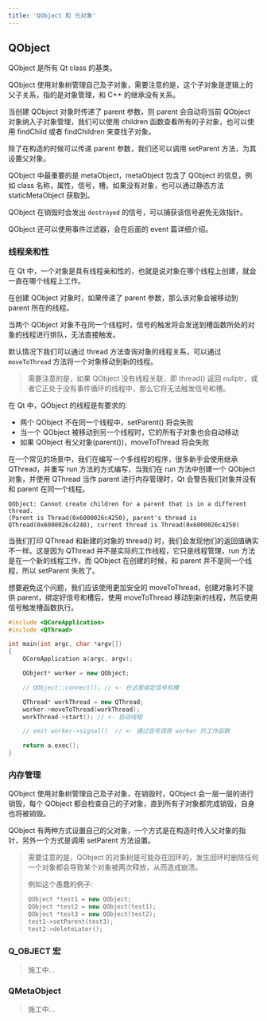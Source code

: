 ```yaml
---
title: 'QObject 和 元对象'
---
```


## QObject

QObject 是所有 Qt class 的基类。

QObject 使用对象树管理自己及子对象，需要注意的是，这个子对象是逻辑上的父子关系，指的是对象管理，和 C++ 的继承没有关系。

当创建 QObject 对象时传递了 parent 参数，则 parent 会自动将当前 QObject 对象纳入子对象管理，我们可以使用 children 函数查看所有的子对象，也可以使用 findChild 或者 findChildren 来查找子对象。

除了在构造的时候可以传递 parent 参数，我们还可以调用 setParent 方法，为其设置父对象。

QObject 中最重要的是 metaObject，metaObject 包含了 QObject 的信息，例如 class 名称，属性，信号，槽。如果没有对象，也可以通过静态方法 staticMetaObject 获取到。

QObject 在销毁时会发出 `destroyed` 的信号，可以捕获该信号避免无效指针。

QObject 还可以使用事件过滤器，会在后面的 event 篇详细介绍。

### 线程亲和性

在 Qt 中，一个对象是具有线程亲和性的，也就是说对象在哪个线程上创建，就会一直在哪个线程上工作。

在创建 QObject 对象时，如果传递了 parent 参数，那么该对象会被移动到 parent 所在的线程。

当两个 QObject 对象不在同一个线程时，信号的触发将会发送到槽函数所处的对象的线程进行排队，无法直接触发。

默认情况下我们可以通过 thread 方法查询对象的线程关系，可以通过 `moveToThread` 方法将一个对象移动到新的线程。

> 需要注意的是，如果 QObject 没有线程关联，即 thread() 返回 nullptr，或者它正处于没有事件循环的线程中，那么它将无法触发信号和槽。

在 Qt 中，QObject 的线程是有要求的:

- 两个 QObject 不在同一个线程中，setParent() 将会失败
- 当一个 QObject 被移动到另一个线程时，它的所有子对象也会自动移动
- 如果 QObject 有父对象(parent())，moveToThread 将会失败

在一个常见的场景中，我们在编写一个多线程的程序，很多新手会使用继承 QThread，并重写 run 方法的方式编写，当我们在 run 方法中创建一个 QObject 对象，并使用 QThread 当作 parent 进行内存管理时，Qt 会警告我们对象并没有和 parent 在同一个线程。

```text
QObject: Cannot create children for a parent that is in a different thread.
(Parent is Thread(0x6000026c4250), parent's thread is QThread(0x6000026c4240), current thread is Thread(0x6000026c4250)
```

当我们打印 QThread 和新建的对象的 thread() 时，我们会发现他们的返回值确实不一样。这是因为 QThread 并不是实际的工作线程，它只是线程管理，run 方法是在一个新的线程工作，而 QObject 在创建的时候，和 parent 并不是同一个线程，所以 setParent 失败了。

想要避免这个问题，我们应该使用更加安全的 moveToThread，创建对象时不提供 parent，绑定好信号和槽后，使用 moveToThread 移动到新的线程，然后使用信号触发槽函数执行。

```cpp
#include <QCoreApplication>
#include <QThread>

int main(int argc, char *argv[])
{
    QCoreApplication a(argc, argv);

    QObject* worker = new QObject;

    // QObject::connect(); // <- 在这里绑定信号和槽

    QThread* workThread = new QThread;
    worker->moveToThread(workThread);
    workThread->start(); // <- 启动线程

    // emit worker->signal()  // <- 通过信号调用 worker 的工作函数

    return a.exec();
}
```

### 内存管理

QObject 使用对象树管理自己及子对象，在销毁时，QObject 会一层一层的进行销毁，每个 QObject 都会检查自己的子对象，直到所有子对象都完成销毁，自身也将被销毁。

QObject 有两种方式设置自己的父对象，一个方式是在构造时传入父对象的指针，另外一个方式是调用 setParent 方法设置。

> 需要注意的是，QObject 的对象树是可能存在回环的，发生回环时删除任何一个对象都会导致某个对象被两次释放，从而造成崩溃。
>
> 例如这个愚蠢的例子:
> ```cpp
> QObject *test1 = new QObject;
> QObject *test2 = new QObject(test1);
> QObject *test3 = new QObject(test2);
> test1->setParent(test3);
> test2->deleteLater();
> ```

### Q_OBJECT 宏

> 施工中...

### QMetaObject

> 施工中...
